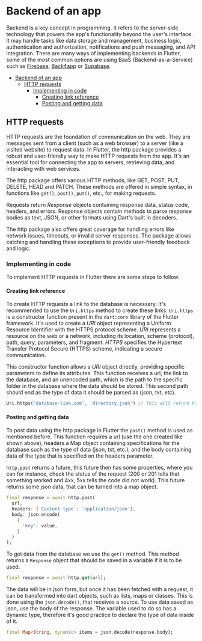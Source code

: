 # Backend of an app

Backend is a key concept in programming. It refers to the server-side technology that powers the app's functionality beyond the user's interface. It may handle tasks like data storage and management, business logic, authentication and authorization, notifications and push messaging, and API integration. There are many ways of implementing backends in Flutter, some of the most common options are using BaaS (Backend-as-a-Service) such as [Firebase](https://firebase.google.com/docs/reference/rest/database?hl=en), [Back4app](https://www.back4app.com/docs) or [Supabase](https://supabase.com/docs).

- [Backend of an app](#backend-of-an-app)
  - [HTTP requests](#http-requests)
    - [Implementing in code](#implementing-in-code)
      - [Creating link reference](#creating-link-reference)
      - [Posting and getting data](#posting-and-getting-data)

## HTTP requests

HTTP requests are the foundation of communication on the web. They are messages sent from a client (such as a web browser) to a server (like a visited website) to request data. In Flutter, the http package provides a robust and user-friendly way to make HTTP requests from the app. It's an essential tool for connecting the app to servers, retrieving data, and interacting with web services.

The http package offers various HTTP methods, like GET, POST, PUT, DELETE, HEAD and PATCH. These methods are offered in simple syntax, in functions like `get()`, `post()`, `put()`, etc., for making requests.

Requests return *Response* objects containing response data, status code, headers, and errors. Response objects contain methods to parse response bodies as text, JSON, or other formats using Dart's built in decoders.

The http package also offers great coverage for handling errors like network issues, timeouts, or invalid server responses. The package allows catching and handling these exceptions to provide user-friendly feedback and logic.

### Implementing in code

To implement HTTP requests in Flutter there are some steps to follow.

#### Creating link reference

To create HTTP requests a link to the database is necessary. It's recommended to use the `Uri.https` method to create these links. `Uri.https` is a constructor function present in the `dart:core` library of the Flutter framework. It's used to create a *URI* object representing a Uniform Resource Identifier with the HTTPS protocol scheme. *URI* represents a resource on the web or a network, including its location, scheme (protocol), path, query, parameters, and fragment. *HTTPS* specifies the Hypertext Transfer Protocol Secure (HTTPS) scheme, indicating a secure communication.

This constructor function allows a *URI* object directly, providing specific parameters to define its attributes. This function receives a url, the link to the database, and an unencoded path, which is the path to the specific folder in the database where the data should be stored. This second path should end as the type of data it should be parsed as (json, txt, etc).

```dart
Uri.https('database-link.com', 'directory.json') // This will return https://database-link.com/directory.json
```

#### Posting and getting data

To post data using the http package in Flutter the `post()` method is used as mentioned before. This function requires a url (use the one created like shown above), headers a Map object containing specifications for the database such as the type of data (json, txt, etc.), and the body containing data of the type that is specified on the headers parameter.

`http.post` returns a future, this future then has some properties, where you can for instance, check the status of the request (200 or 201 tells that something worked and 4xx, 5xx tells the code did not work). This future returns some json data, that can be turned into a map object.

```dart
final response = await http.post(
  url,
  headers: {'Content-type': 'application/json'},
  body: json.encode(
    {
      'key': value,
    }
  )
);
```

To get data from the database we use the `get()` method. This method returns a `Response` object that should be saved in a variable if it is to be used.

```dart
final response = await http.get(url);
```

The data will be in json form, but once it has been fetched with a request, it can be transformed into dart objects, such as lists, maps or classes. This is done using the `json.decode()`, that receives a source. To use data saved as json, use the body of the response. The variable used to do so has a dynamic type, therefore it's good practice to declare the type of data inside of it.

```dart
final Map<String, dynamic> items = json.decode(response.body);
```
